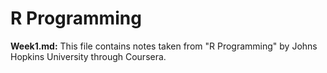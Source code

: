 # R Programming
**Week1.md:** This file contains notes taken from "R Programming" by Johns Hopkins University through Coursera.
